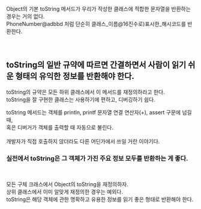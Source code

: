 Object의 기본 toString 메서드가 우리가 작성한 클래스에 적합한 문자열을 반환하는 경우는 거의 없다. <br> 
PhoneNumber@adbbd 처럼 단순히 클래스_이름@16진수로)표시한_해시코드를 반환한다. <br> 
<br> <br> 
<h2> toString의 일반 규약에 따르면 간결하면서 사람이 읽기 쉬운 형태의 유익한 정보를 반환해야 한다. </h2> 
toString의 규약은 모든 하위 클래스에서 이 메서드를 재정의하라고 한다. <br> 
toString을 잘 구현한 클래스는 사용하기에 편하고, 디버깅하기 쉽다. <br> 


toString 메서드는 객체를 println, printf 문자열 연결 연산자(+), assert 구문에 넘길 때, <br> 
혹은 디버거가 객체를 출력할 때 자동으로 불린다.<br> 
<br> 
개발자가 직접 호출하지 않더라도 다른 어딘가에서 쓰일 거란 이야기다. <br> 
<h3> 실전에서 toString은 그 객체가 가진 주요 정보 모두를 반환하는 게 좋다. </h3>
<br> 

모든 구체 크래스에서 Object의 toString을 재정의하자. <br> 
상위 클래스에서 이미 알맞게 재정의한 경우는 예외다. <br> 
toString은 해당 객체에 관한 명확하고 유용한 정보를 읽기 좋은 형태로 반환해야 한다. <br> 
